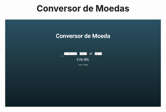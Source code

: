 <h1 align="center">
    Conversor de Moedas
 </h1>
 <p align="center">
    <img align="center" src="assets/conversor.gif"/>
 </p>
